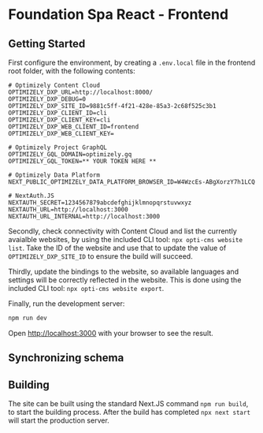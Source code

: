 # Foundation Spa React - Frontend


## Getting Started
First configure the environment, by creating a `.env.local` file in the frontend root folder, with the following contents:

```env
# Optimizely Content Cloud
OPTIMIZELY_DXP_URL=http://localhost:8000/
OPTIMIZELY_DXP_DEBUG=0
OPTIMIZELY_DXP_SITE_ID=9881c5ff-4f21-428e-85a3-2c68f525c3b1
OPTIMIZELY_DXP_CLIENT_ID=cli
OPTIMIZELY_DXP_CLIENT_KEY=cli
OPTIMIZELY_DXP_WEB_CLIENT_ID=frontend
OPTIMIZELY_DXP_WEB_CLIENT_KEY=

# Optimizely Project GraphQL
OPTIMIZELY_GQL_DOMAIN=optimizely.gq
OPTIMIZELY_GQL_TOKEN=** YOUR TOKEN HERE **

# Optimizely Data Platform
NEXT_PUBLIC_OPTIMIZELY_DATA_PLATFORM_BROWSER_ID=W4WzcEs-ABgXorzY7h1LCQ

# NextAuth.JS
NEXTAUTH_SECRET=1234567879abcdefghijklmnopqrstuvwxyz
NEXTAUTH_URL=http://localhost:3000
NEXTAUTH_URL_INTERNAL=http://localhost:3000
```

Secondly, check connectivity with Content Cloud and list the currently avaialble
websites, by using the included CLI tool: `npx opti-cms website list`. Take the
ID of the website and use that to update the value of `OPTIMIZELY_DXP_SITE_ID`
to ensure the build will succeed.

Thirdly, update the bindings to the website, so available languages and settings
will be correctly reflected in the website. This is done using the included CLI
tool: `npx opti-cms website export`.

Finally, run the development server:

```bash
npm run dev
```

Open [http://localhost:3000](http://localhost:3000) with your browser to see the result.

## Synchronizing schema

## Building
The site can be built using the standard Next.JS command `npm run build`, to
start the building process. After the build has completed `npx next start` will
start the production server.